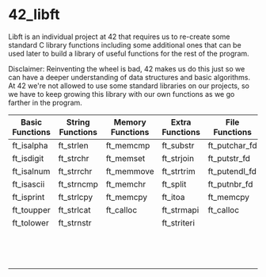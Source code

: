 # 42_libft
Libft is an individual project at 42 that requires us to re-create some standard C library functions including some additional ones that can be used later to build a library of useful functions for the rest of the program.

Disclaimer: Reinventing the wheel is bad, 42 makes us do this just so we can have a deeper understanding of data structures and basic algorithms. At 42 we're not allowed to use some standard libraries on our projects, so we have to keep growing this library with our own functions as we go farther in the program.

| Basic Functions| String Functions| Memory Functions| Extra Functions| File Functions | List Functions |
| -------------  | --------------- | --------------- | -------------  | -------------  | -------------  |
| ft_isalpha     | ft_strlen       | ft_memcmp       | ft_substr      | ft_putchar_fd  | ft_lstnew      |
| ft_isdigit     | ft_strchr       | ft_memset       | ft_strjoin     | ft_putstr_fd   | ft_lstadd_front|
| ft_isalnum     | ft_strrchr      | ft_memmove      | ft_strtrim     | ft_putendl_fd  | ft_strtrim     |
| ft_isascii     | ft_strncmp      | ft_memchr       | ft_split       | ft_putnbr_fd   | ft_lstsize     |
| ft_isprint     | ft_strlcpy      | ft_memcpy       | ft_itoa        | ft_memcpy      | ft_lstlast     |
| ft_toupper     | ft_strlcat      | ft_calloc       | ft_strmapi     | ft_calloc      | ft_lstadd_back |
| ft_tolower     | ft_strnstr      |                 | ft_striteri    |                | ft_lstdelone   |
|                |                 |                 |                |                |ft_lstclear     |
|                |                 |                 |                |                |ft_lstiter      |
|                |                 |                 |                |                |ft_lstmap       |

